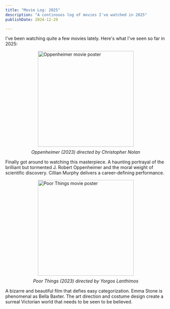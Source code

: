```yaml
---
title: "Movie Log: 2025"
description: "A continouos log of movies I've watched in 2025"
publishDate: 2024-12-29

---
```

I've been watching quite a few movies lately. Here's what I've seen so far in 2025:

<figure>
  <img src="images/oppenheimer.jpg" alt="Oppenheimer movie poster" width="300" style="display: block; margin: 0 auto;">
  <figcaption style="text-align: center; font-style: italic; margin-top: 8px;">Oppenheimer (2023) directed by Christopher Nolan</figcaption>
</figure>

Finally got around to watching this masterpiece. A haunting portrayal of the brilliant but tormented J. Robert Oppenheimer and the moral weight of scientific discovery. Cillian Murphy delivers a career-defining performance.

<figure>
  <img src="images/poor-things.jpg" alt="Poor Things movie poster" width="300" style="display: block; margin: 0 auto;">
  <figcaption style="text-align: center; font-style: italic; margin-top: 8px;">Poor Things (2023) directed by Yorgos Lanthimos</figcaption>
</figure>

A bizarre and beautiful film that defies easy categorization. Emma Stone is phenomenal as Bella Baxter. The art direction and costume design create a surreal Victorian world that needs to be seen to be believed.
